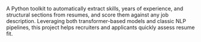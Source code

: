A Python toolkit to automatically extract skills, years of experience, and structural sections from resumes, and score them against any job description. Leveraging both transformer-based models and classic NLP pipelines, this project helps recruiters and applicants quickly assess resume fit.

